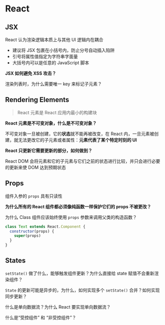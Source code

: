 # React



## JSX

React 认为渲染逻辑本质上与其他 UI 逻辑内在耦合

- 建议将 JSX 包裹在小括号内，防止分号自动插入陷阱
- 引号将属性值指定为字符串字面量
- 大括号内可以是任意的 JavaScript 脚本

**JSX 如何避免 XSS 攻击？**



渲染列表时，为什么需要唯一 key 来标记子元素？





## Rendering Elements

> React 元素是 React 应用内最小的构建块

**React 元素是不可变对象，什么是不可变对象？**

不可变对象一旦被创建，它的**状态**就不能再被改变，在 React 内，一旦元素被创建，就无法更改它的子元素或者属性：**元素代表了某个特定时刻的 UI**

**React 只更新它需要更新的部分，如何做到？**

React DOM 会将元素和它的子元素与它们之前的状态进行比较，并只会进行必要的更新来使 DOM 达到预期状态



## Props

组件入参的 `props` 具有只读性

**为什么所有的 React 组件都必须像纯函数一样保护它们的 props 不被更改？**

为什么 Class 组件应该始终使用 `props` 参数来调用父类的构造函数？

```javascript
class Text extends React.Component {
  constructor(props) {
    super(props)
  }
}
```



## States

`setState()` 做了什么，能够触发组件更新？为什么直接给 state 赋值不会重新渲染组件？

`State` 的更新可能是异步的，为什么，如何实现多个 `setState()` 合并？如何实现同步更新？

什么是单向数据流？为什么 React 要实现单向数据流？

什么是“受控组件” 和 “非受控组件”？